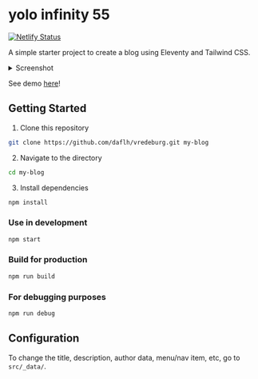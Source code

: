 # yolo infinity 55
[![Netlify Status](https://api.netlify.com/api/v1/badges/a1d36fc9-4471-4679-902c-337449ccb59d/deploy-status)](https://app.netlify.com/sites/vredeburg/deploys)

A simple starter project to create a blog using Eleventy and Tailwind CSS.

<details>
  <summary>Screenshot</summary>
  
  ![](https://i.imgur.com/QTec5Xd.jpg)
</details>

See demo [here](https://vredeburg.netlify.app)!

## Getting Started
1. Clone this repository
```bash
git clone https://github.com/daflh/vredeburg.git my-blog
```
2. Navigate to the directory
```bash
cd my-blog
```
3. Install dependencies
```bash
npm install
```

### Use in development
```bash
npm start
```

### Build for production
```bash
npm run build
```

### For debugging purposes
```bash
npm run debug
```

## Configuration
To change the title, description, author data, menu/nav item, etc, go to `src/_data/`.
